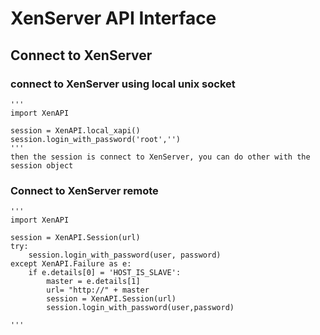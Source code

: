 # XenServer API Interface

## Connect to XenServer

### connect to XenServer using local unix socket
	'''
	import XenAPI

	session = XenAPI.local_xapi()
	session.login_with_password('root','')
	'''
	then the session is connect to XenServer, you can do other with the session object


### Connect to XenServer remote
	'''
	import XenAPI

	session = XenAPI.Session(url)
	try:
		session.login_with_password(user, password)
	except XenAPI.Failure as e:
		if e.details[0] = 'HOST_IS_SLAVE':
			master = e.details[1]
			url= "http://" + master
			session = XenAPI.Session(url)
			session.login_with_password(user,password)

	'''